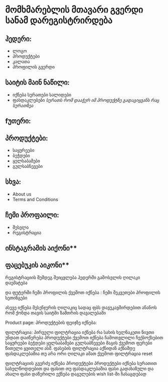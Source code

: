 # მომხმარებლის მთავარი გვერდი სანამ დარეგისტრირდება

## ჰედერი:
 * ლოგო
 * პროდუქტები
 * კალათა
 * პროფილის გვერდი

## საიტის მაინ ნაწილი:
 * იქნება სურათები სალიდები 
 * ფასდაკლებები
 *სურათს რომ დააჭერ იმ პროდუქტზე გადაგიყვანს რაც სურათზეა*

## fუთერი:
 ## პროდუქტები:
  * საყურეები
  * ბეჭდები
  * ყელსაბამები
  * გულსაბნევები
 ## სხვა:
  * About us
  * Terms and Conditions
## ჩემი პროფაილი:
  * შესვლა
  * რეგისტრაცია

 ## ინსტაგრამის აიქონი**
 ## ფაცებუკის აიკონი**

რეგისტრაციის შემდეგ შეიცვლება ჰედერში გამოსვლის ღილაკი დაემატება

და ფუტერში ჩემი პროფილის ქვემოთ იქნება :
ჩემი შეკვეთები
პროფილის სეთინგები

ასევე იქნება მესენჯერის ღილაკიც სადაც ფბს დავუკავშირდებით ანანოს რომ ქონდა თავის საიტში ზამთრის დავალებაში


Product page:
პროდუქტების ფეიჯზე იქნება:

ფილტრაცია:
 პირველი ფილტრაცია იქნება რა სახის ხელნაკეთი ნივთი უნდათ
 დაიწერება პროდუქტები
 ქვემოთ იქნება ჩამოთვლილი
 ჩექბოქსებით
 საყურეები
 ბეჭდები
 ყელსაბამები
 გულსაბნევები
მაგის ქვემოთ ფერები 
 წითელი ყვითელი ასშ.
ფასების ფილტრაცია 
 აქნიდან აქნამდე 
 ფასდაკლებაშია თუ არა
ორი ღილაკი ამათ ქვემოთ
ფილტრაცია 
reset

ფილტრაციის გვერძე იქნება პროდუქტები
 პროდუქტები იქნება სურათით სახელწოდდებით და ფასით თუ ფასდაკლებაშია ფასი გადახაზული და ახალი ფასი  დაწერილი ექნება დაგულების wish list-ში ჩასაგდებად
